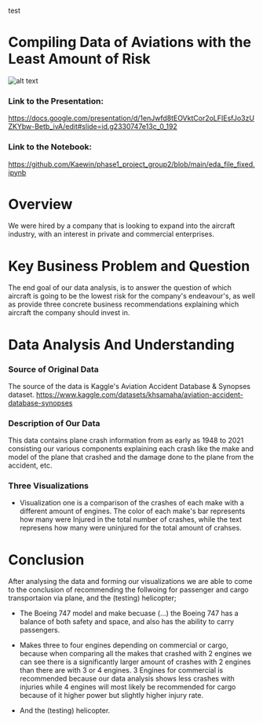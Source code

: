 test
# Compiling Data of Aviations with the Least Amount of Risk 
![alt text](https://www.airpics.net/UserFiles/pics/large/PH-BFH-Boeing-747-400M-KLM-Royal-Dutch-Airlines/15650/15622l.jpg)

### Link to the Presentation:
https://docs.google.com/presentation/d/1enJwfd8tEOVktCor2oLFIEsfJo3zUZKYbw-Betb_ivA/edit#slide=id.g2330747e13c_0_192

### Link to the Notebook:
https://github.com/Kaewin/phase1_project_group2/blob/main/eda_file_fixed.ipynb



# Overview

We were hired by a company that is looking to expand into the aircraft industry, with an interest in private and commercial enterprises. 


# Key Business Problem and Question

The end goal of our data analysis, is to answer the question of which aircraft is going to be the lowest risk for the company's endeavour's, as well as provide three concrete business recommendations explaining which aircraft the company should invest in.


# Data Analysis And Understanding


### Source of Original Data

The source of the data is Kaggle's Aviation Accident Database & Synopses dataset.
https://www.kaggle.com/datasets/khsamaha/aviation-accident-database-synopses


### Description of Our Data

This data contains plane crash information from as early as 1948 to 2021 consisting our various components explaining each crash like the make and model of the plane that crashed and the damage done to the plane from the accident, etc.


### Three Visualizations

- Visualization one is a comparison of the crashes of each make with a different amount of engines. The color of each make's bar represents how many were Injured in the total number of crashes, while the text represens how many were uninjured for the total amount of crahses.



# Conclusion

After analysing the data and forming our visualizations we are able to come to the conclusion of recommending the follwoing for passenger and cargo transportaion via plane, and the (testing) helicopter;

- The Boeing 747 model and make becuase (...) the Boeing 747 has a balance of both safety and space, and also has the ability to carry passengers. 

- Makes three to four engines depending on commercial or cargo, because when comparing all the makes that crashed with 2 engines we can see there is a significantly larger amount of crashes with 2 engines than there are with 3 or 4 engines. 3 Engines for commercial is recommended because our data analysis shows less crashes with injuries while 4 engines will most likely be recommended for cargo because of it higher power but slightly higher injury rate.

- And the (testing) helicopter.




